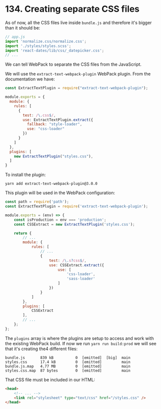 # 134. Creating separate CSS files

As of now, all the CSS files live inside `bundle.js` and therefore it's bigger than it should be:
```javascript
// app.js
import 'normalize.css/normalize.css';
import './styles/styles.scss';
import 'react-dates/lib/css/_datepicker.css';
// ...
```
We can tell WebPack to separate the CSS files from the JavaScript.

We will use the `extract-text-webpack-plugin` WebPack plugin.
From the documentation we have:
```javascript
const ExtractTextPlugin = require("extract-text-webpack-plugin");

module.exports = {
  module: {
    rules: [
      {
        test: /\.css$/,
        use: ExtractTextPlugin.extract({
          fallback: "style-loader",
          use: "css-loader"
        })
      }
    ]
  },
  plugins: [
    new ExtractTextPlugin("styles.css"),
  ]
}
```

To install the plugin:
```shell
yarn add extract-text-webpack-plugin@3.0.0
```

This plugin will be used in the WebPack configuration:
```javascript
const path = require('path');
const ExtractTextPlugin = require('extract-text-webpack-plugin');

module.exports = (env) => {
    const isProduction = env === 'production';
    const CSSExtract = new ExtractTextPlugin('styles.css');

    return {
        // ...
        module: {
            rules: [
                // ...
                {
                    test: /\.s?css$/,
                    use: CSSExtract.extract({
                        use: [
                            'css-loader',
                            'sass-loader'
                        ]
                    })
                }
            ]
        },
        plugins: [
            CSSExtract
        ],
        // ...
    };
};
```
The `plugins` array is where the plugins are setup to access and work with the existing WebPack build.
If now we run `yarn run build:prod` we will see that it's creating the4 different files:
```
bundle.js       839 kB          0  [emitted]  [big]  main
styles.css      17.4 kB         0  [emitted]         main
bundle.js.map   4.77 MB         0  [emitted]         main
styles.css.map  87 bytes        0  [emitted]         main
```

That CSS file must be included in our HTML:
```html
<head>
    <!-- ... -->
    <link rel="stylesheet" type="text/css" href="/styles.css" />
</head>
```